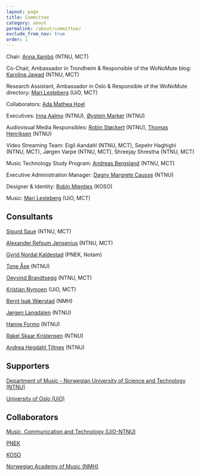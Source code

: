 ```yaml
---
layout: page
title: Committee
category: about
permalink: /about/committee/
exclude_from_nav: true
order: 1
---
```


Chair: [Anna Xambó](https://www.ntnu.edu/employees/anna.xambo.sedo) (NTNU, MCT)

Co-Chair, Ambassador in Trondheim & Responsible of the WoNoMute blog: [Karolina Jawad](https://cv2c.noblogs.org/) (NTNU, MCT)

Research Assistant, Ambassador in Oslo & Responsible of the WoNoMute directory: [Mari Lesteberg](https://www.youtube.com/user/maisplante/about) (UiO, MCT)

Collaborators: [Ada Mathea Hoel](NTNU)

Executives: [Inna Aalmo](https://www.ntnu.edu/employees/inna.aalmo) (NTNU), [Øystein Marker](https://www.ntnu.no/ansatte/oystein.marker) (NTNU)

Audiovisual Media Responsibles: [Robin Støckert](https://www.ntnu.edu/employees/robin.stockert) (NTNU), [Thomas Henriksen](https://www.ntnu.no/ansatte/thomas.henriksen) (NTNU)

Video Streaming Team: Eigil Aandahl (NTNU, MCT), Sepehr Haghighi (NTNU, MCT), Jørgen Varpe (NTNU, MCT), Shreejay Shrestha (NTNU, MCT)

Music Technology Study Program: [Andreas Bergsland](https://www.ntnu.no/ansatte/andreas.bergsland) (NTNU, MCT)

Executive Administration Manager: [Dagny Margrete Causse](https://www.ntnu.no/ansatte/dagny.causse) (NTNU)

Designer & Identity: [Robin Mientjes](http://rbmntjs.nl/) (KOSO)

Music: [Mari Lesteberg](https://www.youtube.com/user/maisplante/about) (UiO, MCT)


## Consultants

[Sigurd Saue](https://www.ntnu.edu/employees/sigurd.saue) (NTNU, MCT)

[Alexander Refsum Jensenius](https://www.hf.uio.no/ritmo/english/people/management/alexanje/index.html) (NTNU, MCT)

[Gyrid Nordal Kaldestad](https://www.linkedin.com/in/gyrid-nordal-kaldestad-7a26b329/?originalSubdomain=no) (PNEK, Notam)

[Tone Åse](https://www.ntnu.edu/employees/tone.ase) (NTNU)

[Oeyvind Brandtsegg](https://www.ntnu.edu/employees/tone.ase) (NTNU, MCT)

[Kristian Nymoen](https://www.hf.uio.no/ritmo/personer/fast/krisny/) (UiO, MCT)

[Bernt Isak Wærstad](https://www.linkedin.com/in/berntisak/?originalSubdomain=no) (NMH)

[Jørgen Langdalen](https://www.ntnu.no/ansatte/jorgen.langdalen) (NTNU)

[Hanne Formo](https://www.ntnu.no/ansatte/hanne.formo) (NTNU)

[Rakel Skaar Kristensen](https://www.ntnu.no/ansatte/rakel.s.kristensen) (NTNU)

[Andrea Hegdahl Tiltnes](https://www.ntnu.no/ansatte/andrea.tiltnes) (NTNU)


## Supporters

[Department of Music - Norwegian University of Science and Technology (NTNU)](https://www.ntnu.edu/music)

[University of Oslo (UiO)](https://www.uio.no/english/)

## Collaborators

[Music, Communication and Technology (UiO-NTNU)](https://www.uio.no/english/studies/programmes/mct-master/)

[PNEK](http://www.pnek.org/)

[KOSO](https://www.koso.no/)

[Norwegian Academy of Music (NMH)](https://nmh.no/)
